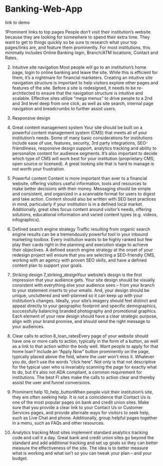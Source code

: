 # Banking-Web-App

link to demo


1Prominent links to top pages
People don’t visit their institution’s website because they are looking for somewhere to spend their extra time. They want to get to things quickly so be sure to research what your top pages/links are, and feature them prominently. For most institutions, this minimally includes Online Banking login, Branch/ATM locations, Contact and Rates.

2. Intuitive site navigation
Most people will go to an institution’s home page, login to online banking and leave the site. While this is efficient for them, it’s a nightmare for financial marketers. Creating an intuitive site navigation structure is important to help visitors explore other pages and features of the site. Before a site is redesigned, it needs to be re-architected to ensure that the navigation structure is intuitive and scalable. Effective sites utilize “mega menus” to drive people to a 2nd and 3rd level deep from one click, as well as site search, internal page navigation and breadcrumbs to further assist users.

3. Responsive design

4. Great content management system
Your site should be built on a powerful content management system (CMS) that meets all of your institution’s needs. Some of many basic considerations for institutions include ease of use, features, security, 3rd party integrations, SEO-friendliness, responsive design support, analytics tracking and ability to personalize content for audience segments. It’s also important to decide which type of CMS will work best for your institution (proprietary CMS, open source or licensed). A great looking site that is hard to manage is not worth your frustration.

5. Powerful content
Content is more important than ever to a financial website, offering visitors useful information, tools and resources to make better decisions with their money. Messaging should be simple and consistent, and organized in a scannable format for users to digest and take action. Content should also be written with SEO best practices in mind, particularly if your institution is in a defined local market. Additionally, great sites focus content around visitor’s needs, offering solutions, educational information and varied content types (e.g. videos, infographics).

6. Defined search engine strategy
Traffic resulting from organic search engine results can be a tremendously powerful tool in your inbound marketing toolbox. Every institution wants to be highly ranked but few play their cards right in the planning and execution stage to achieve their objectives. A defined search engine strategy at the onset of your redesign project will ensure that you are selecting a SEO-friendly CMS, working with an agency with proven SEO skills, and have a defined content plan to support your goals.

7. Striking design
7_striking_designYour website’s design is the first impression that your audience gets. Your site design should be visually consistent with everything else your audience sees – from your branch to your statement inserts to your emails. And, your design should be unique, uncluttered and well-planned so it can keep up with your institution’s changes. Ideally, your site’s imagery should feel distinct and appeal directly to your geographic footprint and specific demographics, successfully balancing branded photography and promotional graphics. Each element of your new design should have a clear strategic purpose, align with your brand promise, and should send the right message to your audiences.


8. Clear calls to action
8_loan_ratesEvery page of your website should have one or more calls to action, typically in the form of a button, as well as a link to that action within the body well. Want people to apply for that home loan? Include an “Apply Now” button prominently on the page, typically placed above the fold, where the user won’t miss it. Whatever you do, don’t use the words “click here”. Not only is that not descriptive for the typical user who is invariably scanning the page for exactly what to do, but it’s also not ADA compliant, a common requirement for institutions. The best FI sites make the calls to action clear and thereby assist the user and funnel conversions.

9. Prominent help
10_help_buttonWhen people visit their institution’s site, they are often seeking help. It is not a coincidence that Contact Us is one of the most popular pages on bank and credit union sites. Make sure that you provide a clear link to your Contact Us or Customer Services pages, and provide alternate ways for visitors to seek help, such as Live Chat and phone. Additionally, group helpful pages together in a menu, such as FAQs and other resources.

10. Analytics tracking
Most sites implement standard analytics tracking code and call it a day. Great bank and credit union sites go beyond the standard and add additional tracking and set up goals so they can better measure the effectiveness of the site. The idea is to better measure what is working and what isn’t so you can tweak your plan – and your budget.

